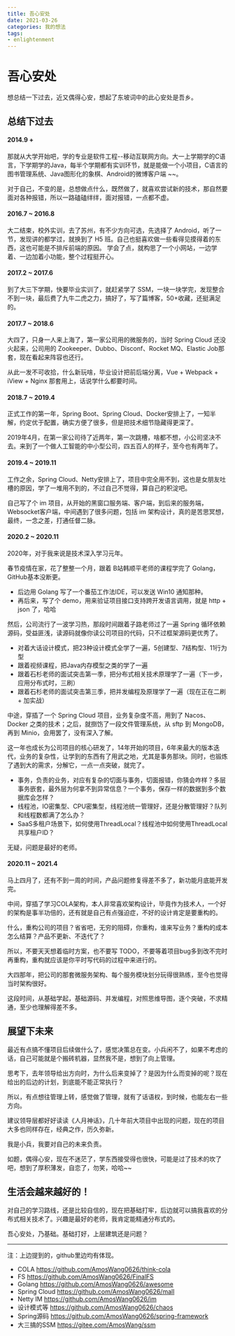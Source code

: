 ```yaml
---
title: 吾心安处
date: 2021-03-26
categories: 我的想法
tags:
- enlightenment
---
```


# 吾心安处

想总结一下过去，近又偶得心安，想起了东坡词中的此心安处是吾乡。

## 总结下过去

#### 2014.9 +

那就从大学开始吧，学的专业是软件工程--移动互联网方向。大一上学期学的C语言，下学期学的Java，每半个学期都有实训环节，就是能做一个小项目，C语言的图书管理系统、Java图形化的象棋、Android的微博客户端 ~~。

对于自己，不变的是，总想做点什么，既然做了，就喜欢尝试新的技术，那自然要面对各种报错，所以一路磕磕绊绊，面对报错，一点都不虚。

#### 2016.7 ~ 2016.8

大二结束，校外实训，去了苏州，有不少方向可选，先选择了 Android，听了一节，发现讲的都学过，就换到了 H5 班。自己也挺喜欢做一些看得见摸得着的东西，这也可能是不排斥前端的原因。
学会了点，就构思了一个小网站，一边学着、一边加着小功能，整个过程挺开心。

#### 2017.2 ~ 2017.6

到了大三下学期，快要毕业实训了，就赶紧学了 SSM，一块一块学完，发现整合不到一块，最后费了九牛二虎之力，搞好了，写了篇博客，50+收藏，还挺满足的。

#### 2017.7 ~ 2018.6

大四了，只身一人来上海了，第一家公司用的微服务的，当时 Spring Cloud 还没火起来，公司用的 Zookeeper、Dubbo、Disconf、Rocket MQ、Elastic Job那套，现在看起来阵容也还行。

从此一发不可收拾，什么新玩啥，毕业设计把前后端分离，Vue + Webpack + iView + Nginx 那套用上，话说学什么都要时间。

#### 2018.7 ~ 2019.4

正式工作的第一年，Spring Boot、Spring Cloud、Docker安排上了，一知半解，约定优于配置，确实方便了很多，但是把技术细节隐藏得更深了。

2019年4月，在第一家公司待了近两年，第一次跳槽，啥都不想，小公司坚决不去。来到了一个做人工智能的中小型公司，四五百人的样子，至今也有两年了。

#### 2019.4 ~ 2019.11

工作之余，Spring Cloud、Netty安排上了，项目中完全用不到，这也是女朋友吐槽的原因，学了一堆用不到的，不过自己不觉得，算自己的积淀吧。

自己写了个 im 项目，从开始的黑窗口服务端、客户端，到后来的服务端，Websocket客户端，中间遇到了很多问题，包括 im 架构设计，真的是苦思冥想，最终，一念之差，打通任督二脉。

#### 2020.2 ~ 2020.11

2020年，对于我来说是技术深入学习元年。

春节疫情在家，花了整整一个月，跟着 B站韩顺平老师的课程学完了 Golang，GitHub基本没断更。

- 后边用 Golang 写了一个番茄工作法IDE，可以发送 Win10 通知那种。
- 再后来，写了个 demo，用来验证项目接口支持跨开发语言调用，就是 http + json 了，哈哈

然后，公司流行了一波学习热，那段时间跟着子路老师过了一遍 Spring 循环依赖源码，受益匪浅，读源码就像你读公司项目的代码，只不过框架源码更优秀了。

- 对着大话设计模式，把23种设计模式全学了一遍，5创建型、7结构型、11行为型
- 跟着视频课程，把Java内存模型之类的学了一遍
- 跟着石杉老师的面试突击第一季，把分布式相关技术原理学了一遍（下一步，应用分布式时，三刷）
- 跟着石杉老师的面试突击第三季，把并发编程及原理学了一遍（现在正在二刷 + 加实战）

中途，穿插了一个 Spring Cloud 项目，业务复杂度不高，用到了 Nacos、Docker 之类的技术；之后，就捯饬了一段文件管理系统，从 sftp 到 MongoDB，再到 Minio，会用罢了，没有深入了解。

这一年也成长为公司项目的核心研发了，14年开始的项目，6年来最大的版本迭代，业务的复杂性，让学到的东西有了用武之地，尤其是事务那块。同时，也锻炼了遇到大的需求，分解它，一点一点突破，就完了。

- 事务，负责的业务，对应有复杂的切面与事务，切面报错，你猜会咋样？多层事务嵌套，最外层为何拿不到异常信息？一个事务，保存一样的数据到多个数据库会怎样？
- 线程池，IO密集型、CPU密集型，线程池统一管理好，还是分散管理好？队列和线程数都满了怎么办？
- SaaS多租户场景下，如何使用ThreadLocal？线程池中如何使用ThreadLocal共享租户ID？

无疑，问题是最好的老师。

#### 2020.11 ~ 2021.4

马上四月了，还有不到一周的时间，产品问题修复得差不多了，新功能月底能开发完。

中间，穿插了学习COLA架构，本人非常喜欢架构设计，毕竟作为技术人，一个好的架构是事半功倍的，还有就是自己有点强迫症，不好的设计肯定是要重构的。

什么，重构公司的项目？省省吧，无穷的阻碍，你重构，谁来写业务？重构的成本怎么结算？产品不更新、不迭代了？

所以，不要天天想着临时方案，也不要写 TODO，不要等着项目bug多到改不完时再重构，重构就应该是你平时写代码的过程中来进行的。

大四那年，把公司的那套微服务架构、每个服务模块划分玩得很熟练，至今也觉得当时架构很好。

这段时间，从基础学起，基础源码、并发编程，对照思维导图，逐个突破，不求精通，至少也理解得差不多。

## 展望下未来

最近有点搞不懂项目后续做什么了，感觉决策总在变。小兵闲不了，如果不考虑的话，自己可能就是个搬砖机器，显然我不是，想到了向上管理。

思考下，去年领导给出方向时，为什么后来变掉了？是因为什么而变掉的呢？现在给出的后边的计划，到底能不能正常执行？

所以，有点想往管理上转，感觉做了管理，就有了话语权，到时候，也能左右一些方向。

建议领导层都好好读读《人月神话》，几十年前大项目中出现的问题，现在的项目大多也同样存在，经典之作，历久弥新。

我是小兵，我要对自己的未来负责。

如题，偶得心安，现在不迷茫了，学东西接受得也很快，可能是过了技术的坎了吧，想到了厚积薄发，自恋了，勿笑，哈哈~~

## 生活会越来越好的！

对自己的学习路线，还是比较自信的，现在把基础打牢，后边就可以搞我喜欢的分布式相关技术了。兴趣是最好的老师，我肯定能精通分布式的。

吾心安处，乃基础。基础打好，上层建筑还是问题？

---

注：上边提到的，github里边均有体现。

- COLA https://github.com/AmosWang0626/think-cola
- FS https://github.com/AmosWang0626/FinalFS
- Golang https://github.com/AmosWang0626/awesome
- Spring Cloud https://github.com/AmosWang0626/mall
- Netty IM https://github.com/AmosWang0626/im
- 设计模式等 https://github.com/AmosWang0626/chaos
- Spring源码 https://github.com/AmosWang0626/spring-framework
- 大三搞的SSM https://gitee.com/AmosWang/ssm
